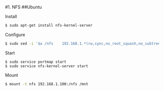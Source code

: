#1. NFS
##Ubuntu  

Install
```sh
$ sudo apt-get install nfs-kernel-server
```

Configure

```sh
$ sudo sed -i '$a /nfs    192.168.1.*(rw,sync,no_root_squash,no_subtree_check)' /etc/exports
```

Start
```
$ sudo service portmap start
$ sudo service nfs-kernel-server start
```

Mount
```sh
$ mount -t nfs 192.168.1.100:/nfs /mnt
```